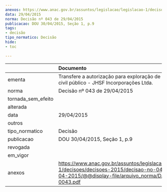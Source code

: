 ```yaml
---
anexos: https://www.anac.gov.br/assuntos/legislacao/legislacao-1/decisoes/decisoes-2015/decisao-no-043-de-29-04-2015/@@display-file/arquivo_norma/DA2015-0043.pdf
data: 29/04/2015
norma: Decisão nº 043 de 29/04/2015
publicacao: DOU 30/04/2015, Seção 1, p.9
tags:
- decisão
tipo_normatico: Decisão
hide: 
- toc 
 
---
```


|                    | Documento                                                                                                                                                 |
|:-------------------|:----------------------------------------------------------------------------------------------------------------------------------------------------------|
| ementa             | Transfere a autorização para exploração de aeródromo civil público - JHSF Incorporações Ltda.                                                             |
| norma              | Decisão nº 043 de 29/04/2015                                                                                                                              |
| tornada_sem_efeito |                                                                                                                                                           |
| alterada           |                                                                                                                                                           |
| data               | 29/04/2015                                                                                                                                                |
| outros             |                                                                                                                                                           |
| tipo_normatico     | Decisão                                                                                                                                                   |
| publicacao         | DOU 30/04/2015, Seção 1, p.9                                                                                                                              |
| revogada           |                                                                                                                                                           |
| em_vigor           |                                                                                                                                                           |
| anexos             | https://www.anac.gov.br/assuntos/legislacao/legislacao-1/decisoes/decisoes-2015/decisao-no-043-de-29-04-2015/@@display-file/arquivo_norma/DA2015-0043.pdf |